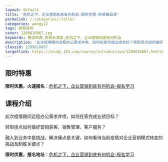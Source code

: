 ```yaml
---
layout: default
title: '危机之下，企业营销到底有何机会-限时优惠-网易精品课'
permalink: /:categories/:title/
categories: wangyi2
tags: 网易提供
cover: 1209818867.jpg
keywords: 精选网课,网易云课堂,危机之下，企业营销到底有何机会
description: '此次疫情期间远程办公需求井喷，如何在家完成业绩目标？转型拐点如何做好营销获客、销售管理、客户服务？融入到业务中是挑战，解'
classid: 1209818867
targetlink: https://study.163.com/course/introduction/1209818867.htm?share=1&shareId=1025206652&utm_campaign=share&utm_medium=iphoneShare&utm_source=&utm_u=1025206652
---
```


## 限时特惠

**限时优惠，火速报名**：[危机之下，企业营销到底有何机会-报名学习](https://study.163.com/course/introduction/1209818867.htm?share=1&shareId=1025206652&utm_campaign=share&utm_medium=iphoneShare&utm_source=&utm_u=1025206652)

## 课程介绍

此次疫情期间远程办公需求井喷，如何在家完成业绩目标？

转型拐点如何做好营销获客、销售管理、客户服务？

融入到业务中是挑战，解决痛点是关键，如何看待当前疫情对企业营销模式转变的挑战及制胜关键点？

**限时优惠，报名地址**：[危机之下，企业营销到底有何机会-报名学习](https://study.163.com/course/introduction/1209818867.htm?share=1&shareId=1025206652&utm_campaign=share&utm_medium=iphoneShare&utm_source=&utm_u=1025206652)

